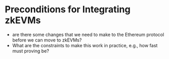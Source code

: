 # Preconditions for Integrating zkEVMs
- are there some changes that we need to make to the Ethereum protocol before we can move to zkEVMs?
- What are the constraints to make this work in practice, e.g., how fast must proving be?